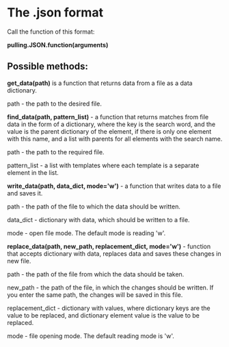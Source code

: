 # The .json format
Call the function of this format:

**pulling.JSON.function(arguments)**
## Possible methods:
**get_data(path)** is a function that returns data from a file as a data dictionary.

path - the path to the desired file.


**find_data(path, pattern_list)** - a function that returns matches from file data in the form of a dictionary, where the key is the search word, and the value is the parent dictionary of the element, if there is only one element with this name, and a list with parents for all elements with the search name.

path - the path to the required file.

pattern_list - a list with templates where each template is a separate element in the list.


**write_data(path, data_dict, mode='w')** - a function that writes data to a file and saves it.

path - the path of the file to which the data should be written.

data_dict - dictionary with data, which should be written to a file.

mode - open file mode. The default mode is reading 'w'.


**replace_data(path, new_path, replacement_dict, mode='w')** - function that accepts dictionary with data, replaces data and saves these changes in new file.

path - the path of the file from which the data should be taken.

new_path - the path of the file, in which the changes should be written. If you enter the same path, the changes will be saved in this file.

replacement_dict - dictionary with values, where dictionary keys are the value to be replaced, and dictionary element value is the value to be replaced.

mode - file opening mode. The default reading mode is 'w'.

